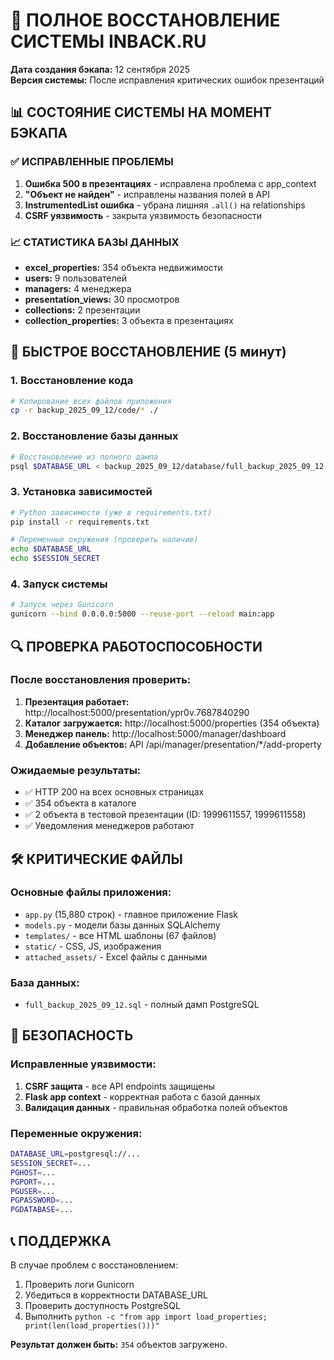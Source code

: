 # 🔧 ПОЛНОЕ ВОССТАНОВЛЕНИЕ СИСТЕМЫ INBACK.RU
**Дата создания бэкапа:** 12 сентября 2025  
**Версия системы:** После исправления критических ошибок презентаций

## 📊 СОСТОЯНИЕ СИСТЕМЫ НА МОМЕНТ БЭКАПА

### ✅ ИСПРАВЛЕННЫЕ ПРОБЛЕМЫ
1. **Ошибка 500 в презентациях** - исправлена проблема с app_context
2. **"Объект не найден"** - исправлены названия полей в API
3. **InstrumentedList ошибка** - убрана лишняя `.all()` на relationships
4. **CSRF уязвимость** - закрыта уязвимость безопасности

### 📈 СТАТИСТИКА БАЗЫ ДАННЫХ
- **excel_properties:** 354 объекта недвижимости
- **users:** 9 пользователей
- **managers:** 4 менеджера
- **presentation_views:** 30 просмотров
- **collections:** 2 презентации
- **collection_properties:** 3 объекта в презентациях

## 🚀 БЫСТРОЕ ВОССТАНОВЛЕНИЕ (5 минут)

### 1. Восстановление кода
```bash
# Копирование всех файлов приложения
cp -r backup_2025_09_12/code/* ./
```

### 2. Восстановление базы данных
```bash
# Восстановление из полного дампа
psql $DATABASE_URL < backup_2025_09_12/database/full_backup_2025_09_12.sql
```

### 3. Установка зависимостей
```bash
# Python зависимости (уже в requirements.txt)
pip install -r requirements.txt

# Переменные окружения (проверить наличие)
echo $DATABASE_URL
echo $SESSION_SECRET
```

### 4. Запуск системы
```bash
# Запуск через Gunicorn
gunicorn --bind 0.0.0.0:5000 --reuse-port --reload main:app
```

## 🔍 ПРОВЕРКА РАБОТОСПОСОБНОСТИ

### После восстановления проверить:
1. **Презентация работает:** http://localhost:5000/presentation/ypr0v.7687840290
2. **Каталог загружается:** http://localhost:5000/properties (354 объекта)
3. **Менеджер панель:** http://localhost:5000/manager/dashboard
4. **Добавление объектов:** API /api/manager/presentation/*/add-property

### Ожидаемые результаты:
- ✅ HTTP 200 на всех основных страницах
- ✅ 354 объекта в каталоге
- ✅ 2 объекта в тестовой презентации (ID: 1999611557, 1999611558)
- ✅ Уведомления менеджеров работают

## 🛠️ КРИТИЧЕСКИЕ ФАЙЛЫ

### Основные файлы приложения:
- `app.py` (15,880 строк) - главное приложение Flask
- `models.py` - модели базы данных SQLAlchemy  
- `templates/` - все HTML шаблоны (67 файлов)
- `static/` - CSS, JS, изображения
- `attached_assets/` - Excel файлы с данными

### База данных:
- `full_backup_2025_09_12.sql` - полный дамп PostgreSQL

## 🔐 БЕЗОПАСНОСТЬ

### Исправленные уязвимости:
1. **CSRF защита** - все API endpoints защищены
2. **Flask app context** - корректная работа с базой данных
3. **Валидация данных** - правильная обработка полей объектов

### Переменные окружения:
```bash
DATABASE_URL=postgresql://...
SESSION_SECRET=...
PGHOST=...
PGPORT=...
PGUSER=...
PGPASSWORD=...
PGDATABASE=...
```

## 📞 ПОДДЕРЖКА

В случае проблем с восстановлением:
1. Проверить логи Gunicorn
2. Убедиться в корректности DATABASE_URL
3. Проверить доступность PostgreSQL
4. Выполнить `python -c "from app import load_properties; print(len(load_properties()))"`

**Результат должен быть:** `354` объектов загружено.